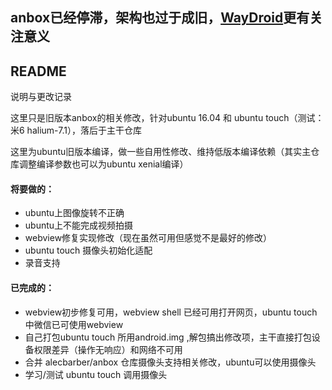 
## anbox已经停滞，架构也过于成旧，[WayDroid](https://github.com/WayDroid)更有关注意义


## README
说明与更改记录

这里只是旧版本anbox的相关修改，针对ubuntu 16.04 和 ubuntu touch（测试：米6 halium-7.1），落后于主干仓库

这里为ubuntu旧版本编译，做一些自用性修改、维持低版本编译依赖（其实主仓库调整编译参数也可以为ubuntu xenial编译）



#### 将要做的：
- ubuntu上图像旋转不正确
- ubuntu上不能完成视频拍摄
- webview修复实现修改（现在虽然可用但感觉不是最好的修改）
- ubuntu touch 摄像头初始化适配
- 录音支持


#### 已完成的：
- webview初步修复可用，webview shell 已经可用打开网页，ubuntu touch中微信已可使用webview
- 自己打包ubuntu touch 所用android.img ,解包搞出修改项，主干直接打包设备权限差异（操作无响应）和网络不可用
- 合并 alecbarber/anbox 仓库摄像头支持相关修改，ubuntu可以使用摄像头
- 学习/测试 ubuntu touch 调用摄像头
